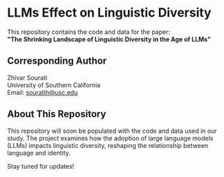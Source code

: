 # LLMs Effect on Linguistic Diversity  

This repository contains the code and data for the paper:  
**"The Shrinking Landscape of Linguistic Diversity in the Age of LLMs"**  

## Corresponding Author  
Zhivar Sourati  
University of Southern California  
Email: [souratih@usc.edu](mailto:souratih@usc.edu)  

## About This Repository  
This repository will soon be populated with the code and data used in our study. The project examines how the adoption of large language models (LLMs) impacts linguistic diversity, reshaping the relationship between language and identity.  

Stay tuned for updates!  
